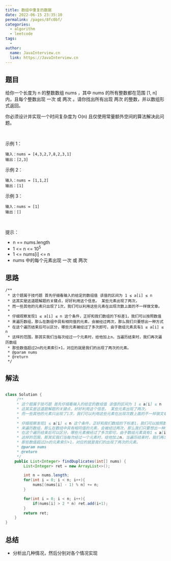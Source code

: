```yaml
---
title: 数组中重复的数据
date: 2022-06-15 23:35:10
permalink: /pages/8fc0bf/
categories:
  - algorithm
  - leetcode
tags:
  - 
author: 
  name: JavaInterview.cn
  link: https://JavaInterview.cn
---
```


## 题目
给你一个长度为 n 的整数数组 nums ，其中 nums 的所有整数都在范围 [1, n] 内，且每个整数出现 一次 或 两次 。请你找出所有出现 两次 的整数，并以数组形式返回。

你必须设计并实现一个时间复杂度为 O(n) 且仅使用常量额外空间的算法解决此问题。

 

示例 1：

    输入：nums = [4,3,2,7,8,2,3,1]
    输出：[2,3]
示例 2：

    输入：nums = [1,1,2]
    输出：[1]
示例 3：

    输入：nums = [1]
    输出：[]
 

提示：

- n == nums.length
- 1 <= n <= 10<sup>5</sup>
- 1 <= nums[i] <= n
- nums 中的每个元素出现 一次 或 两次

## 思路


    /**
     * 这个题属于技巧题 首先仔细看输入的给定的数组值 该值的区间为 1 ≤ a[i] ≤ n
     * 这其实是这道题解题的关键点，好好利用这个信息。 某些元素出现了两次，
     * 而一些其他的元素只出现了1次，我们可以利用这些元素在出现次数上面的不一样做文章。
     *
     * 仔细观察发现1 ≤ a[i] ≤ n 这个条件，正好和我们数组的下标差1，我们可以按照数值
     * 来遍历数组，那么在数组中具有相同值的元素，会被经过两次，那么我们只要想出一种方式
     * 在这个遍历结束后可以区分，哪些元素被经过了多次即可，由于数组元素具有1 ≤ a[i] ≤ n
     * 这样的范围，那其实我们当每次经过一个元素时，给他加上n，当遍历结束时，我们再次遍历数组
     * 那些数值超过2n的元素索引+1，对应的就是我们的出现了两次的元素。
     * @param nums
     * @return
     */
     
## 解法
```java

class Solution {
     /**
     * 这个题属于技巧题 首先仔细看输入的给定的数组值 该值的区间为 1 ≤ a[i] ≤ n
     * 这其实是这道题解题的关键点，好好利用这个信息。 某些元素出现了两次，
     * 而一些其他的元素只出现了1次，我们可以利用这些元素在出现次数上面的不一样做文章。
     *
     * 仔细观察发现1 ≤ a[i] ≤ n 这个条件，正好和我们数组的下标差1，我们可以按照数值
     * 来遍历数组，那么在数组中具有相同值的元素，会被经过两次，那么我们只要想出一种方式
     * 在这个遍历结束后可以区分，哪些元素被经过了多次即可，由于数组元素具有1 ≤ a[i] ≤ n
     * 这样的范围，那其实我们当每次经过一个元素时，给他加上n，当遍历结束时，我们再次遍历数组
     * 那些数值超过2n的元素索引+1，对应的就是我们的出现了两次的元素。
     * @param nums
     * @return
     */
    public List<Integer> findDuplicates(int[] nums) {
        List<Integer> ret = new ArrayList<>();

        int n = nums.length;
        for(int i = 0; i < n; i++){
            nums[(nums[i] - 1) % n] += n;
        }

        for(int i = 0; i < n; i++){
            if(nums[i] > 2 * n) ret.add(i+1);
        }
        return ret;
    }
}

```

## 总结

- 分析出几种情况，然后分别对各个情况实现 
